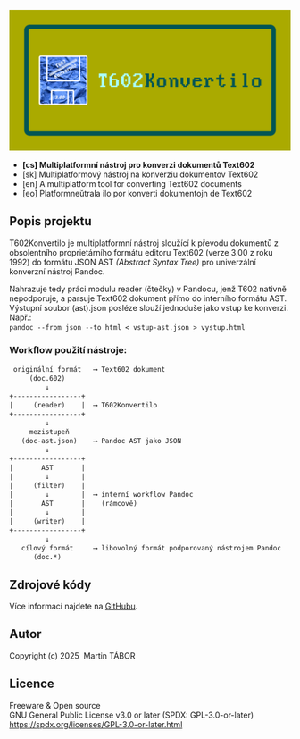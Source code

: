 ![Logo T602Konvertilo](res/github.png)

- **[cs] Multiplatformní nástroj pro konverzi dokumentů Text602**
- [sk] Multiplatformový nástroj na konverziu dokumentov Text602
- [en] A multiplatform tool for converting Text602 documents
- [eo] Platformneŭtrala ilo por konverti dokumentojn de Text602

## Popis projektu
T602Konvertilo je multiplatformní nástroj sloužící k převodu dokumentů
z obsolentního proprietárního formátu editoru Text602 (verze 3.00 z roku
1992) do formátu JSON AST *(Abstract Syntax Tree)* pro univerzální
konverzní nástroj Pandoc.

Nahrazuje tedy práci modulu reader (čtečky) v Pandocu, jenž T602 nativně
nepodporuje, a parsuje Text602 dokument přímo do interního formátu AST.
Výstupní soubor (ast).json posléze slouží jednoduše jako vstup ke konverzi.
Např.:  
`pandoc --from json --to html < vstup-ast.json > vystup.html`

### Workflow použití nástroje:
```text
 originální formát   ⟶ Text602 dokument
     (doc.602)
         ↓
+-----------------+
|     (reader)    |  ⟶ T602Konvertilo
+-----------------+
         ↓
     mezistupeň
   (doc-ast.json)    ⟶ Pandoc AST jako JSON
         ↓
+-----------------+
|       AST       |
|        ↓        |
|     (filter)    |
|        ↓        |  ⟶ interní workflow Pandoc
|       AST       |    (rámcově)
|        ↓        |
|     (writer)    |
+-----------------+
         ↓
   cílový formát     ⟶ libovolný formát podporovaný nástrojem Pandoc
      (doc.*)
```

## Zdrojové kódy
Více informací najdete na [GitHubu](https://github.com/ma-ta/t602konvertilo).

## Autor
Copyright (c) 2025&nbsp;&nbsp;Martin TÁBOR

## Licence
Freeware & Open source  
GNU General Public License v3.0 or later (SPDX: GPL-3.0-or-later)  
https://spdx.org/licenses/GPL-3.0-or-later.html
